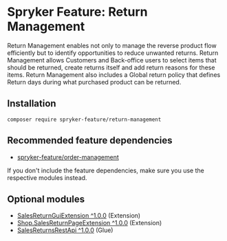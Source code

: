 # Spryker Feature: Return Management

Return Management enables not only to manage the reverse product flow efficiently but to identify opportunities to reduce unwanted returns.
Return Management allows Customers and Back-office users to select items that should be returned, create returns itself and add return reasons for these items. 
Return Management also includes a Global return policy that defines Return days during what purchased product can be returned.

## Installation

```
composer require spryker-feature/return-management
```

## Recommended feature dependencies
- [spryker-feature/order-management](https://github.com/spryker-feature/order-management)

If you don't include the feature dependencies, make sure you use the respective modules instead.

## Optional modules
- [SalesReturnGuiExtension ^1.0.0](https://github.com/spryker/sales-return-gui-extension) (Extension)
- [Shop.SalesReturnPageExtension ^1.0.0](https://github.com/spryker-shop/sales-return-page-extension) (Extension)
- [SalesReturnsRestApi ^1.0.0](https://github.com/spryker/sales-returns-rest-api) (Glue)
